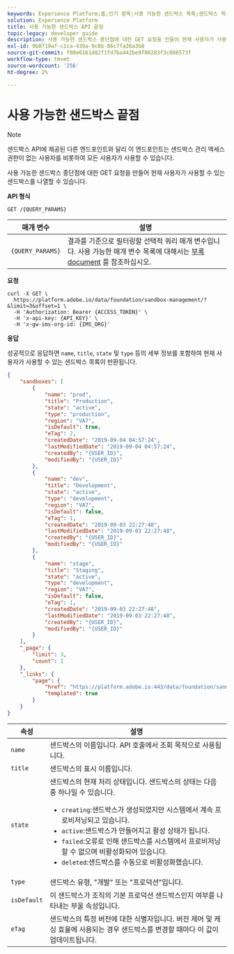 ```yaml
---
keywords: Experience Platform;홈;인기 항목;사용 가능한 샌드박스 목록;샌드박스 목록
solution: Experience Platform
title: 사용 가능한 샌드박스 API 끝점
topic-legacy: developer guide
description: 사용 가능한 샌드박스 종단점에 대한 GET 요청을 만들어 현재 사용자가 사용할 수 있는 샌드박스를 나열할 수 있습니다.
exl-id: 9b0719af-c1ca-439a-9c8b-86c7fa26a3b8
source-git-commit: f00e6161d82f1fd7ba442be9f06283f3c866573f
workflow-type: tm+mt
source-wordcount: '256'
ht-degree: 2%

---
```


# 사용 가능한 샌드박스 끝점

>[!NOTE]
>
>샌드박스 API에 제공된 다른 엔드포인트와 달리 이 엔드포인트는 샌드박스 관리 액세스 권한이 없는 사용자를 비롯하여 모든 사용자가 사용할 수 있습니다.

사용 가능한 샌드박스 종단점에 대한 GET 요청을 만들어 현재 사용자가 사용할 수 있는 샌드박스를 나열할 수 있습니다.

**API 형식**

```http
GET /{QUERY_PARAMS}
```

| 매개 변수 | 설명 |
| --------- | ----------- |
| `{QUERY_PARAMS}` | 결과를 기준으로 필터링할 선택적 쿼리 매개 변수입니다. 사용 가능한 매개 변수 목록에 대해서는 [부록 document](./appendix.md#query) 를 참조하십시오. |

**요청**

```shell
curl -X GET \
  https://platform.adobe.io/data/foundation/sandbox-management/?&limit=3&offset=1 \
  -H 'Authorization: Bearer {ACCESS_TOKEN}' \
  -H 'x-api-key: {API_KEY}' \
  -H 'x-gw-ims-org-id: {IMS_ORG}'
```

**응답**

성공적으로 응답하면 `name`, `title`, `state` 및 `type` 등의 세부 정보를 포함하여 현재 사용자가 사용할 수 있는 샌드박스 목록이 반환됩니다.

```json
{
    "sandboxes": [
        {
            "name": "prod",
            "title": "Production",
            "state": "active",
            "type": "production",
            "region": "VA7",
            "isDefault": true,
            "eTag": 2,
            "createdDate": "2019-09-04 04:57:24",
            "lastModifiedDate": "2019-09-04 04:57:24",
            "createdBy": "{USER_ID}",
            "modifiedBy": "{USER_ID}"
        },
        {
            "name": "dev",
            "title": "Development",
            "state": "active",
            "type": "development",
            "region": "VA7",
            "isDefault": false,
            "eTag": 1,
            "createdDate": "2019-09-03 22:27:48",
            "lastModifiedDate": "2019-09-03 22:27:48",
            "createdBy": "{USER_ID}",
            "modifiedBy": "{USER_ID}"
        },
        {
            "name": "stage",
            "title": "Staging",
            "state": "active",
            "type": "development",
            "region": "VA7",
            "isDefault": false,
            "eTag": 1,
            "createdDate": "2019-09-03 22:27:48",
            "lastModifiedDate": "2019-09-03 22:27:48",
            "createdBy": "{USER_ID}",
            "modifiedBy": "{USER_ID}"
        }
    ],
    "_page": {
        "limit": 3,
        "count": 1
    },
    "_links": {
        "page": {
            "href": "https://platform.adobe.io:443/data/foundation/sandbox-management/?limit={limit}&offset={offset}",
            "templated": true
        }
    }
}
```

| 속성 | 설명 |
| --- | --- |
| `name` | 샌드박스의 이름입니다. API 호출에서 조회 목적으로 사용됩니다. |
| `title` | 샌드박스의 표시 이름입니다. |
| `state` | 샌드박스의 현재 처리 상태입니다. 샌드박스의 상태는 다음 중 하나일 수 있습니다. <ul><li>`creating`:샌드박스가 생성되었지만 시스템에서 계속 프로비저닝되고 있습니다.</li><li>`active`:샌드박스가 만들어지고 활성 상태가 됩니다.</li><li>`failed`:오류로 인해 샌드박스를 시스템에서 프로비저닝할 수 없으며 비활성화되어 있습니다.</li><li>`deleted`:샌드박스를 수동으로 비활성화했습니다.</li></ul> |
| `type` | 샌드박스 유형, &quot;개발&quot; 또는 &quot;프로덕션&quot;입니다. |
| `isDefault` | 이 샌드박스가 조직의 기본 프로덕션 샌드박스인지 여부를 나타내는 부울 속성입니다. |
| `eTag` | 샌드박스의 특정 버전에 대한 식별자입니다. 버전 제어 및 캐싱 효율에 사용되는 경우 샌드박스를 변경할 때마다 이 값이 업데이트됩니다. |

